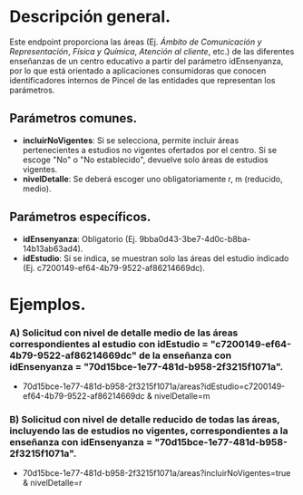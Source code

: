 # Descripción general.

Este endpoint proporciona las áreas (Ej. *Ámbito de Comunicación y Representación*, *Física y Química*, *Atención al cliente*, etc.) de las diferentes enseñanzas de un centro educativo a partir del parámetro idEnsenyanza, por lo que está orientado a aplicaciones consumidoras que conocen identificadores internos de Pincel de las entidades que representan los parámetros.

## Parámetros comunes.

* **incluirNoVigentes**: Si se selecciona, permite incluir áreas pertenecientes a estudios no vigentes ofertados por el centro. Si se escoge "No" o "No establecido", devuelve solo áreas de estudios vigentes.
* **nivelDetalle**: Se deberá escoger uno obligatoriamente r, m (reducido, medio).

## Parámetros específicos.

* **idEnsenyanza**: Obligatorio (Ej. 9bba0d43-3be7-4d0c-b8ba-14b13ab63ad4).
* **idEstudio**: Si se indica, se muestran solo las áreas del estudio indicado (Ej. c7200149-ef64-4b79-9522-af86214669dc).

# Ejemplos.
### A) Solicitud con nivel de detalle medio de las áreas correspondientes al estudio con idEstudio = "c7200149-ef64-4b79-9522-af86214669dc" de la enseñanza con idEnsenyanza = "70d15bce-1e77-481d-b958-2f3215f1071a".
* 70d15bce-1e77-481d-b958-2f3215f1071a/areas?idEstudio=c7200149-ef64-4b79-9522-af86214669dc & nivelDetalle=m

### B) Solicitud con nivel de detalle reducido de todas las áreas, incluyendo las de estudios no vigentes, correspondientes a la enseñanza con idEnsenyanza = "70d15bce-1e77-481d-b958-2f3215f1071a".
* 70d15bce-1e77-481d-b958-2f3215f1071a/areas?incluirNoVigentes=true & nivelDetalle=r
